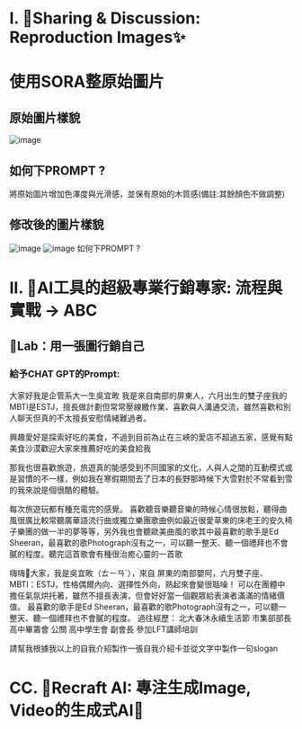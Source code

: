 # I. 🤝Sharing & Discussion: Reproduction Images✨
# 使用SORA整原始圖片
## 原始圖片樣貌
![image](https://github.com/user-attachments/assets/4c93d2ac-97f9-4e7d-b232-83421a5675fa)
## 如何下PROMPT ?
將原始圖片增加色澤度與光滑感，並保有原始的木質感(備註:其餘顏色不做調整)
## 修改後的圖片樣貌
![image](https://github.com/user-attachments/assets/1acf434d-593f-42a0-b887-e46c2a12d814)
![image](https://github.com/user-attachments/assets/92e0c840-58e5-44c7-a33f-e6cb5868eb61)
如何下PROMPT ?


# II. 🤖AI工具的超級專業行銷專家: 流程與實戰 → ABC

## 🧪Lab：用一張圖行銷自己
### 給予CHAT GPT的Prompt:
大家好我是企管系大一生吳宜畋
我是來自南部的屏東人，六月出生的雙子座我的MBTI是ESTJ，擅長做計劃但常常壓線繳作業、喜歡與人溝通交流，雖然喜歡和別人聊天但真的不太擅長安慰情緒難過者。

興趣愛好是探索好吃的美食，不過到目前為止在三峽的愛店不超過五家，感覺有點美食沙漠歡迎大家來推薦好吃的美食給我

那我也很喜歡旅遊，旅遊真的能感受到不同國家的文化，人與人之間的互動模式或是習慣的不一樣，例如我在寒假期間去了日本的長野那時候下大雪對於不常看到雪的我來說是個很酷的體驗。

每次旅遊玩都有種充電完的感覺。
喜歡聽音樂聽音樂的時候心情很放鬆，聽得曲風很廣比較常聽廣華語流行曲或獨立樂團歌曲例如最近很愛草東的床老王的安久椅子樂團的做一半的夢等等，另外我也會聽歐美曲風的歌其中最喜歡的歌手是Ed Sheeran，最喜歡的歌Photograph沒有之一，可以聽一整天、聽一個禮拜也不會膩的程度。聽完這首歌會有種很治癒心靈的一首歌

嗨嗨👋大家，我是吳宜畋（ㄊㄧㄢˊ），來自
屏東的南部嬰阿，六月雙子座、MBTI：ESTJ，性格偶爾內向、選擇性外向，熟起來會變很聒噪！
可以在團體中擔任氣氛烘托著，雖然不擅長表演，但會好好當一個觀眾給表演者滿滿的情緒價值。
最喜歡的歌手是Ed Sheeran，最喜歡的歌Photograph沒有之一，可以聽一整天、聽一個禮拜也不會膩的程度。
過往經歷：
北大春沐永續生活節 市集部部長
高中畢籌會 公關
高中學生會 副會長
參加LFT講師培訓

請幫我根據我以上的自我介紹製作一張自我介紹卡並從文字中製作一句slogan 


# CC. 🎨Recraft AI: 專注生成Image, Video的生成式AI🧠
